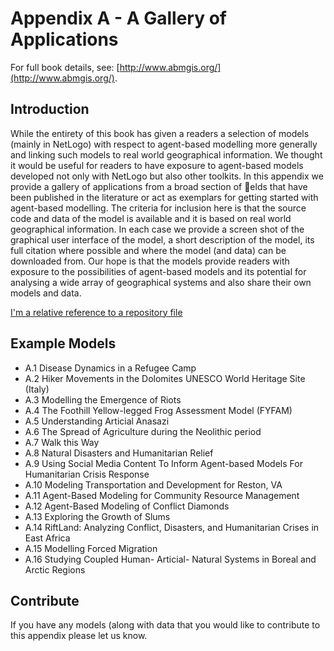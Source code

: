 # Appendix A - A Gallery of Applications

For full book details, see: [http://www.abmgis.org/](http://www.abmgis.org/).


## Introduction

While the entirety of this book has given a readers a selection of models (mainly in NetLogo) with respect to agent-based modelling more generally and linking such models to real world geographical information. We thought it would be useful for readers to have exposure to agent-based models developed not only with NetLogo but also other toolkits. In this appendix we provide a gallery of applications from a broad section of elds that have been published in the literature or act as exemplars for getting started with agent-based modelling. The criteria for inclusion here is that the source code and data of the model is available and it is based on real world geographical information. In each case we provide a screen shot of the graphical user interface of the model, a short description of the model, its full citation where possible and where the model (and data) can be downloaded from. Our hope is that the models provide readers with exposure to the possibilities of agent-based models and its potential for analysing a wide array of geographical systems and also share their own models and data.

[I'm a relative reference to a repository file](/A1)

## Example Models

* A.1 Disease Dynamics in a Refugee Camp* A.2 Hiker Movements in the Dolomites UNESCO World Heritage Site (Italy)* A.3 Modelling the Emergence of Riots* A.4 The Foothill Yellow-legged Frog Assessment Model (FYFAM)* A.5 Understanding Articial Anasazi
* A.6 The Spread of Agriculture during the Neolithic period* A.7 Walk this Way* A.8 Natural Disasters and Humanitarian Relief* A.9 Using Social Media Content To Inform Agent-based Models For Humanitarian Crisis Response* A.10 Modeling Transportation and Development for Reston, VA* A.11 Agent-Based Modeling for Community Resource Management* A.12 Agent-Based Modeling of Conflict Diamonds* A.13 Exploring the Growth of Slums* A.14 RiftLand: Analyzing Conflict, Disasters, and Humanitarian Crises in East Africa* A.15 Modelling Forced Migration* A.16 Studying Coupled Human- Articial- Natural Systems in Boreal and Arctic Regions

## Contribute 

If you have any models (along with data that you would like to contribute to this appendix please let us know. 